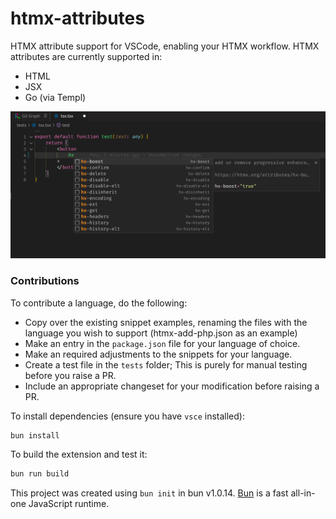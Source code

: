 # htmx-attributes

HTMX attribute support for VSCode, enabling your HTMX workflow. HTMX attributes are currently supported in:

- HTML
- JSX
- Go (via Templ)

<img src="screenshot.png" />

### Contributions

To contribute a language, do the following:
- Copy over the existing snippet examples,
renaming the files with the language you wish to support (htmx-add-php.json as an example)
- Make an entry in the `package.json` file for your language of choice.
- Make an required adjustments to the snippets for your language.
- Create a test file in the `tests` folder; This is purely for manual
testing before you raise a PR.
- Include an appropriate changeset for your modification before raising a PR.

To install dependencies (ensure you have `vsce` installed):

```bash
bun install
```

To build the extension and test it:

```bash
bun run build
```

This project was created using `bun init` in bun v1.0.14. [Bun](https://bun.sh) is a fast all-in-one JavaScript runtime.
